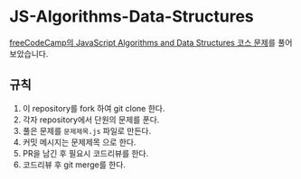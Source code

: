 # JS-Algorithms-Data-Structures
[freeCodeCamp의 JavaScript Algorithms and Data Structures 코스 문제](https://www.freecodecamp.org/learn/javascript-algorithms-and-data-structures#functional-programming)를 풀어보았습니다.

## 규칙
1. 이 repository를 fork 하여 git clone 한다.
2. 각자 repository에서 단원의 문제를 푼다.
3. 풀은 문제를 `문제제목.js` 파일로 만든다.
4. 커밋 메시지는 문제제목 으로 한다.
5. PR을 남긴 후 필요시 코드리뷰를 한다.
6. 코드리뷰 후 git merge를 한다.
